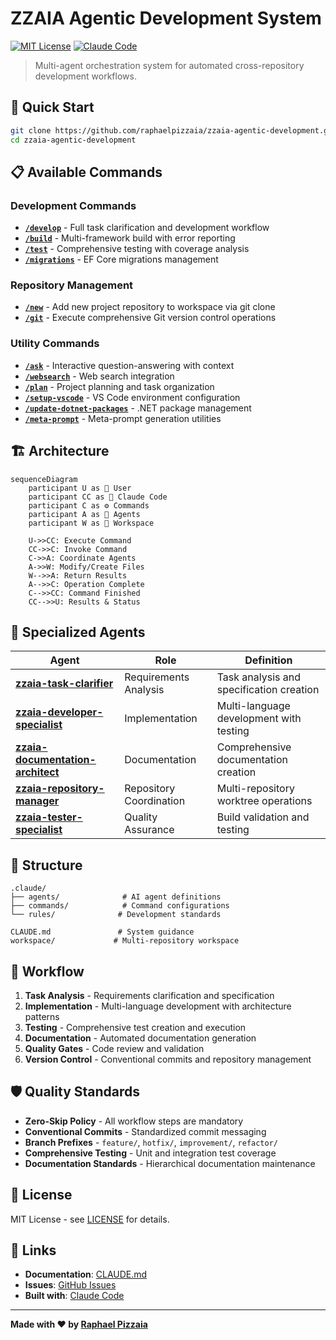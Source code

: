 # ZZAIA Agentic Development System

[![MIT License](https://img.shields.io/badge/License-MIT-green.svg)](https://choosealicense.com/licenses/mit/)
[![Claude Code](https://img.shields.io/badge/Built%20with-Claude%20Code-blue.svg)](https://claude.ai/code)

> Multi-agent orchestration system for automated cross-repository development workflows.

## 🚀 Quick Start

```bash
git clone https://github.com/raphaelpizzaia/zzaia-agentic-development.git
cd zzaia-agentic-development
```

## 📋 Available Commands

### Development Commands

- **[`/develop`](.claude/commands/develop.md)** - Full task clarification and development workflow
- **[`/build`](.claude/commands/build.md)** - Multi-framework build with error reporting
- **[`/test`](.claude/commands/test.md)** - Comprehensive testing with coverage analysis
- **[`/migrations`](.claude/commands/migrations.md)** - EF Core migrations management

### Repository Management

- **[`/new`](.claude/commands/new.md)** - Add new project repository to workspace via git clone
- **[`/git`](.claude/commands/git.md)** - Execute comprehensive Git version control operations

### Utility Commands

- **[`/ask`](.claude/commands/ask.md)** - Interactive question-answering with context
- **[`/websearch`](.claude/commands/websearch.md)** - Web search integration
- **[`/plan`](.claude/commands/plan.md)** - Project planning and task organization
- **[`/setup-vscode`](.claude/commands/setup-vscode.md)** - VS Code environment configuration
- **[`/update-dotnet-packages`](.claude/commands/update-dotnet-packages.md)** - .NET package management
- **[`/meta-prompt`](.claude/commands/meta-prompt.md)** - Meta-prompt generation utilities

## 🏗️ Architecture

```mermaid
sequenceDiagram
    participant U as 👤 User
    participant CC as 🧠 Claude Code
    participant C as ⚙️ Commands
    participant A as 🤖 Agents
    participant W as 📁 Workspace

    U->>CC: Execute Command
    CC->>C: Invoke Command
    C->>A: Coordinate Agents
    A->>W: Modify/Create Files
    W-->>A: Return Results
    A-->>C: Operation Complete
    C-->>CC: Command Finished
    CC-->>U: Results & Status
```

## 🤖 Specialized Agents

| Agent                                                                                | Role                    | Definition                               |
| ------------------------------------------------------------------------------------ | ----------------------- | ---------------------------------------- |
| **[zzaia-task-clarifier](.claude/agents/zzaia-task-clarifier.md)**                   | Requirements Analysis   | Task analysis and specification creation |
| **[zzaia-developer-specialist](.claude/agents/zzaia-developer-specialist.md)**       | Implementation          | Multi-language development with testing  |
| **[zzaia-documentation-architect](.claude/agents/zzaia-documentation-architect.md)** | Documentation           | Comprehensive documentation creation     |
| **[zzaia-repository-manager](.claude/agents/zzaia-repository-manager.md)**           | Repository Coordination | Multi-repository worktree operations     |
| **[zzaia-tester-specialist](.claude/agents/zzaia-tester-specialist.md)**             | Quality Assurance       | Build validation and testing             |

## 📁 Structure

```
.claude/
├── agents/              # AI agent definitions
├── commands/            # Command configurations
└── rules/              # Development standards

CLAUDE.md               # System guidance
workspace/             # Multi-repository workspace
```

## 🔄 Workflow

1. **Task Analysis** - Requirements clarification and specification
2. **Implementation** - Multi-language development with architecture patterns
3. **Testing** - Comprehensive test creation and execution
4. **Documentation** - Automated documentation generation
5. **Quality Gates** - Code review and validation
6. **Version Control** - Conventional commits and repository management

## 🛡️ Quality Standards

- **Zero-Skip Policy** - All workflow steps are mandatory
- **Conventional Commits** - Standardized commit messaging
- **Branch Prefixes** - `feature/`, `hotfix/`, `improvement/`, `refactor/`
- **Comprehensive Testing** - Unit and integration test coverage
- **Documentation Standards** - Hierarchical documentation maintenance

## 📄 License

MIT License - see [LICENSE](LICENSE) for details.

## 🔗 Links

- **Documentation**: [CLAUDE.md](CLAUDE.md)
- **Issues**: [GitHub Issues](https://github.com/raphaelpizzaia/zzaia-agentic-development/issues)
- **Built with**: [Claude Code](https://claude.ai/code)

---

**Made with ❤️ by [Raphael Pizzaia](https://github.com/raphaelpizzaia)**
